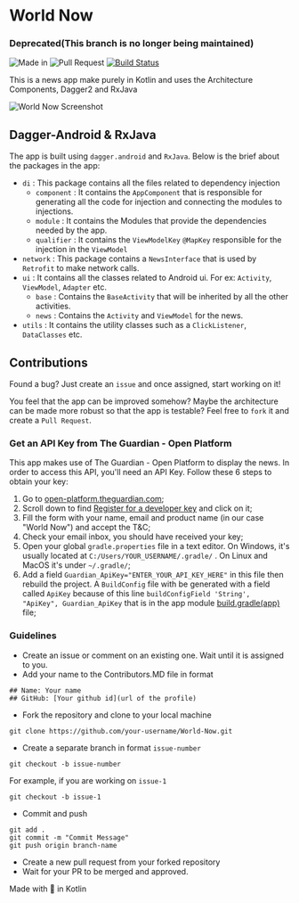# World Now
### Deprecated(This branch is no longer being maintained)

![Made in](https://img.shields.io/badge/made%20in-kotlin-blue.svg)
![Pull Request](https://img.shields.io/badge/pull--request-welcome-green.svg)
[![Build Status](https://travis-ci.org/nikhilbansal97/World-Now.svg?branch=master)](https://travis-ci.org/nikhilbansal97/World-Now)

This is a news app make purely in Kotlin and uses the Architecture Components, Dagger2 and RxJava

![World Now Screenshot](https://media.giphy.com/media/5tmsrWiWlQR6MlyjZS/giphy.gif)

## Dagger-Android & RxJava

The app is built using `dagger.android` and `RxJava`. Below is the brief about the packages in the app:
  * `di` : This package contains all the files related to dependency injection
    * `component` : It contains the `AppComponent` that is responsible for generating all the code for injection and connecting the modules to injections.
    * `module` : It contains the Modules that provide the dependencies needed by the app.
    * `qualifier` : It contains the `ViewModelKey` `@MapKey` responsible for the injection in the `ViewModel`
  * `network` : This package contains a `NewsInterface` that is used by `Retrofit` to make network calls.
  * `ui` : It contains all the classes related to Android ui. For ex: `Activity`, `ViewModel`, `Adapter` etc.
    * `base` : Contains the `BaseActivity` that will be inherited by all the other activities.
    * `news` : Contains the `Activity` and `ViewModel` for the news.
  * `utils` : It contains the utility classes such as a `ClickListener`, `DataClasses` etc.

## Contributions

Found a bug? Just create an `issue` and once assigned, start working on it!

You feel that the app can be improved somehow? Maybe the architecture can be made more robust so that the app is testable? Feel free to `fork` it and create a `Pull Request`.

### Get an API Key from The Guardian - Open Platform
This app makes use of The Guardian - Open Platform to display the news. In order to access this API,
 you'll need an API Key. Follow these 6 steps to obtain your key:

1. Go to [open-platform.theguardian.com](https://open-platform.theguardian.com/);
2. Scroll down to find [Register for a developer key](https://bonobo.capi.gutools.co.uk/register/developer)
 and click on it;
3. Fill the form with your name, email and product name (in our case "World Now") and accept the T&C;
4. Check your email inbox, you should have received your key;
5. Open your global `gradle.properties` file in a text editor. On Windows, it's usually located at
 `C:/Users/YOUR_USERNAME/.gradle/` . On Linux and MacOS it's under `~/.gradle/`;
6. Add a field `Guardian_ApiKey="ENTER_YOUR_API_KEY_HERE"` in this file then rebuild the project.
 A `BuildConfig` file with be generated with a field called `ApiKey`
 because of this line `buildConfigField 'String', "ApiKey", Guardian_ApiKey` that is in the app
  module [build.gradle(app)](app/build.gradle) file;

### Guidelines
* Create an issue or comment on an existing one. Wait until it is assigned to you.
* Add your name to the Contributors.MD file in format
```
## Name: Your name
## GitHub: [Your github id](url of the profile)
```
* Fork the repository and clone to your local machine
```
git clone https://github.com/your-username/World-Now.git
```
* Create a separate branch in format `issue-number`
```
git checkout -b issue-number
```
For example, if you are working on `issue-1`
```
git checkout -b issue-1
```
* Commit and push
```
git add .
git commit -m "Commit Message"
git push origin branch-name
```
* Create a new pull request from your forked repository
* Wait for your PR to be merged and approved.


Made with 💙 in Kotlin

